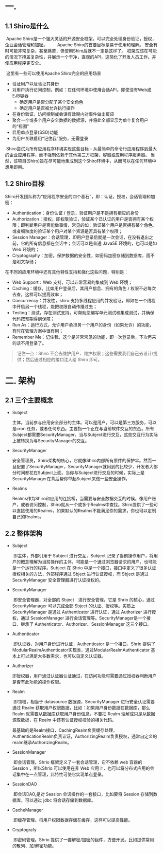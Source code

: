 

# 一. 

## 1.1 Shiro是什么

​		Apache Shiro是一个强大灵活的开源安全框架，可以完全处理身份验证，授权，企业会话管理和加密。
　　Apache Shiro的首要目标是易于使用和理解。 安全有时可能非常复杂，甚至痛苦，但使用Shiro后就不一定是这样了。 框架应该在可能的情况下掩盖复杂性，并展示一个干净，直观的API，这简化了开发人员工作，并使应用程序更安全。

​		这里有一些可以使用Apache Shiro完全的应用场景

- 验证用户以及验证其身份
- 对用户执行访问控制，例如：在任何环境中使用会话API，即使没有Web或EJB容器
  - 确定用户是否分配了某个安全角色
  - 确定用户是否被允许执行操作
- 在身份验证，访问控制或会话有效期内对事件做出反应
- 聚合一个或多个用户安全数据的数据源，并将此全部显示为单个复合用户的“视图”
- 启用单点登录(SSO)功能
- 为用户关联启用“记住我”服务，无需登录

​       Shiro尝试为所有应用程序环境实现这些目标 - 从最简单的命令行应用程序到最大的企业应用程序，而不强制依赖于其他第三方框架，容器或应用程序服务器。 当然，该项目(Shiro)旨在尽可能地集成到这个Shiro环境中，从而可以在任何环境中想用即用。

## 1.2 Shiro目标

Shiro开发团队称为“应用程序安全的四个基石”，即：认证，授权，会话管理和加密：

- Authentication：身份认证 / 登录，验证用户是不是拥有相应的身份
- Authorization：授权，即权限验证，验证某个已认证的用户是否拥有某个权限；即判断用户是否能做事情，常见的如：验证某个用户是否拥有某个角色。或者细粒度的验证某个用户对某个资源是否具有某个权限；
- Session Manager：会话管理，即用户登录后就是一次会话，在没有退出之前，它的所有信息都在会话中；会话可以是普通 JavaSE 环境的，也可以是如 Web 环境的；
- Cryptography：加密，保护数据的安全性，如密码加密存储到数据库，而不是明文存储；

在不同的应用环境中还有其他特性支持和强化这些问题，特别是：

- Web Support：Web 支持，可以非常容易的集成到 Web 环境；
- Caching：缓存，比如用户登录后，其用户信息、拥有的角色 / 权限不必每次去查，这样可以提高效率；
- Concurrency：并发性，shiro 支持多线程应用的并发验证，即如在一个线程中开启另一个线程，能把权限自动传播过去；
- Testing：测试，存在测试支持，可帮助您编写单元测试和集成测试，并确保代码按预期得到保障；
- Run As：运行方式，允许用户承担另一个用户的身份（如果允许）的功能，有时在管理方案中很有用；
- Remember Me：记住我，这个是非常常见的功能，即一次登录后，下次再来的话不用登录了。

> 记住一点：Shiro 不会去维护用户、维护权限；这些需要我们自己去设计/提供；然后通过相应的接口注入给 Shiro 即可。



# 二. 架构

## 2.1 三个主要概念

- Subject

  ​		主体，当前参与应用安全部分的主体。可以是用户，可以是第三方服务，可以是cron 任务，或者任何东西。主要指一个正在与当前软件交互的东西。所有Subject都需要SecurityManager，当与Subject进行交互，这些交互行为实际上被转换为与SecurityManager的交互。

- SecurityManager

  ​		安全管理员，Shiro架构的核心，它就像Shiro内部所有原件的保护伞。然而一旦配置了SecurityManager，SecurityManager就用到的比较少，开发者大部分时间都花在Subject上面。当你与Subject进行交互的时候，实际上是SecurityManager在背后帮你举起Subject来做一些安全操作。

- Realms

  ​		Realms作为Shiro和应用的连接桥，当需要与安全数据交互的时候，像用户账户，或者访问控制，Shiro就从一个或多个Realms中查找。Shiro提供了一些可以直接使用的Realms，如果默认的Realms不能满足你的需求，你也可以定制自己的Realms。

## 2.2 整体架构

- Subject 

  ​		即主体，外部引用于 Subject 进行交互，Subject 记录了当前操作用户，将用户的概念理解为当前操作的主体，可能是一个通过浏览器请求的用户，也可能是一个运行的程序。Subject 在 Shrio 中是一个接口，接口中定义了很多认证授权相关的方法，外部程序通过 Sbject 进行认证授权，而 Sbject 是通过 SecurityManager 安全管理器进行认证授权的。

- SecurityManager

  ​		即安全管理器，对全部的 Sbject　进行安全管理，它是 Shrio 的核心，通过 SecurityManager 可以完成全部 Sbject 的认证、授权等。实质上 SecurityManager 是通过 Authenticator 进行认证，通过 Authorizer 进行授权，通过 SessionManager 进行会话管理等。SecurityManager是一个接口，继承了 Authenticator、Authorizer、SessionManager 这三个接口。

- Authenticator

  ​		即认证器，对用户身份进行认证，Authenticator 是一个接口，Shrio 提供了 ModularRealmAuthenticator实现类，通过ModularRealmAuthenticator 基本上可以满足大多数需求，也可以自定义认证器。

- Authorizer

  ​		即授权器，用户通过认证器认证通过，在访问功能时需要通过授权器判断用户是否有此功能的操作权限。

- Realm

  ​		即领域，相当于 datasource 数据源，SecurityManager 进行安全认证需要通过 Realm 获取用户权限数据，比如：如果用户身份数据在数据库，那么 Realm 就需要从数据库获取用户身份信息。不要把 Realm 理解成只是从数据源取数据，在 Realm 中还有认证授权校验的相关代码。

  ​		最基础的是Realm接口，CachingRealm负责缓存处理，AuthenticationRealm负责认证，AuthorizingRealm负责授权，通常自定义的realm继承AuthorizingRealm。

- SessionManager

  ​		即会话管理，Shrio 框架定义了一套会话管理，它不依赖 web 容器的 Session ，所以Shrio 可以使用在非 Web 应用上，也可以将分布式应用的会话集中在一点管理，此特性可使它实现单点登录。

- SessionDAO

  ​		即会话DAO,是对 Session 会话操作的一套接口，比如要将 Session 存储到数据库，可以通过 jdbc 将会话存储到数据库。

- CacheManager

  ​		即缓存管理，将用户权限数据存储在缓存，这样可以提高性能。

- Cryptografy

  ​		即密码管理，Shrio 提供了一套解密/加密的组件，方便开发。比如提供常用的散列、加/解密功能。


